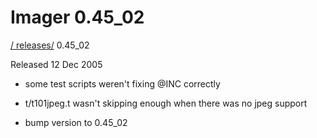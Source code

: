 # Imager 0.45_02

[ / ](..) [releases/](./) 0.45_02

Released 12 Dec 2005

- some test scripts weren't fixing @INC correctly

- t/t101jpeg.t wasn't skipping enough when there was no jpeg support

- bump version to 0.45_02